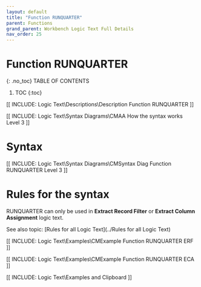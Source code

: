 ```yaml
---
layout: default
title: "Function RUNQUARTER"
parent: Functions
grand_parent: Workbench Logic Text Full Details
nav_order: 25
---
```

# Function RUNQUARTER
{: .no_toc}
TABLE OF CONTENTS 
1. TOC
{:toc}  

[[ INCLUDE: Logic Text\Descriptions\Description Function RUNQUARTER ]]

[[ INCLUDE: Logic Text\Syntax Diagrams\CMAA How the syntax works Level 3 ]]

# Syntax 

[[ INCLUDE: Logic Text\Syntax Diagrams\CMSyntax Diag Function RUNQUARTER Level 3 ]]

# Rules for the syntax 

RUNQUARTER can only be used in **Extract Record Filter** or **Extract Column Assignment** logic text.

See also topic: [Rules for all Logic Text](../Rules for all Logic Text) 

[[ INCLUDE: Logic Text\Examples\CMExample Function RUNQUARTER ERF ]]

[[ INCLUDE: Logic Text\Examples\CMExample Function RUNQUARTER ECA ]]

[[ INCLUDE: Logic Text\Examples and Clipboard ]]

